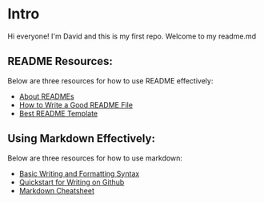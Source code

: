 # Intro
Hi everyone! I'm David and this is my first repo. Welcome to my readme.md

## README Resources:

Below are three resources for how to use README effectively:
- [About READMEs](https://docs.github.com/en/repositories/managing-your-repositorys-settings-and-features/customizing-your-repository/about-readmes)
- [How to Write a Good README File](https://www.freecodecamp.org/news/how-to-write-a-good-readme-file/)
- [Best README Template](https://github.com/othneildrew/Best-README-Template)

## Using Markdown Effectively:

Below are three resources for how to use markdown:
- [Basic Writing and Formatting Syntax](https://docs.github.com/en/get-started/writing-on-github/getting-started-with-writing-and-formatting-on-github/basic-writing-and-formatting-syntax#links)
- [Quickstart for Writing on Github](https://docs.github.com/en/get-started/writing-on-github/getting-started-with-writing-and-formatting-on-github/quickstart-for-writing-on-github)
- [Markdown Cheatsheet](https://github.com/adam-p/markdown-here/wiki/Markdown-Cheatsheet)
